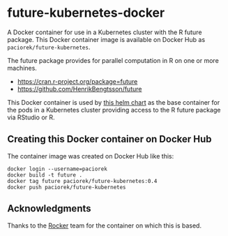 # future-kubernetes-docker

A Docker container for use in a Kubernetes cluster with the R future package. This Docker container image is available on Docker Hub as `paciorek/future-kubernetes`.

The future package provides for parallel computation in R on one or more machines.

- <https://cran.r-project.org/package=future>
- <https://github.com/HenrikBengtsson/future>

This Docker container is used by [this helm chart](https://github.com/paciorek/future-helm-chart) as the base container for the pods in a Kubernetes cluster providing access to the R future package via RStudio or R. 


## Creating this Docker container on Docker Hub

The container image was created on Docker Hub like this:

```
docker login --username=paciorek 
docker build -t future .
docker tag future paciorek/future-kubernetes:0.4
docker push paciorek/future-kubernetes
```


## Acknowledgments

Thanks to the [Rocker](https://github.com/rocker-org/rocker) team for the container on which this is based. 

